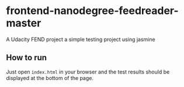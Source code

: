 # frontend-nanodegree-feedreader-master

A Udacity FEND project
a simple testing project using jasmine

## How to run

Just open `index.html` in your browser and the test results should be displayed at the bottom of the page.
